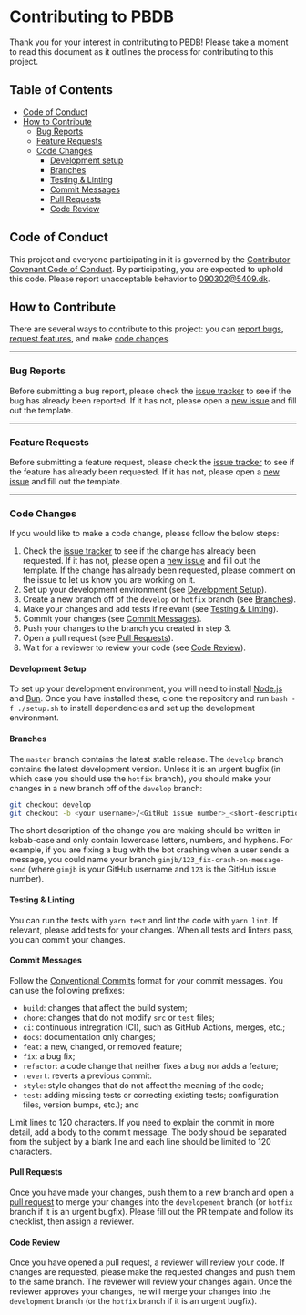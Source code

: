 # Contributing to PBDB

Thank you for your interest in contributing to PBDB! Please take a moment to
read this document as it outlines the process for contributing to this project.

## Table of Contents

- [Code of Conduct](#code-of-conduct)
- [How to Contribute](#how-to-contribute)
  - [Bug Reports](#bug-reports)
  - [Feature Requests](#feature-requests)
  - [Code Changes](#code-changes)
    - [Development setup](#development-setup)
    - [Branches](#branches)
    - [Testing & Linting](#testing--linting)
    - [Commit Messages](#commit-messages)
    - [Pull Requests](#pull-requests)
    - [Code Review](#code-review)

## Code of Conduct

This project and everyone participating in it is governed by the
[Contributor Covenant Code of Conduct](CODE_OF_CONDUCT.md). By participating,
you are expected to uphold this code. Please report unacceptable behavior to
<090302@5409.dk>.

## How to Contribute

There are several ways to contribute to this project: you can
[report bugs](#bug-reports), [request features](#feature-requests), and make
[code changes](#code-changes).

---

### Bug Reports

Before submitting a bug report, please check the [issue tracker] to see if the
bug has already been reported. If it has not, please open a [new issue] and fill
out the template.

---

### Feature Requests

Before submitting a feature request, please check the [issue tracker] to see if
the feature has already been requested. If it has not, please open a [new issue]
and fill out the template.

---

### Code Changes

If you would like to make a code change, please follow the below steps:

1. Check the [issue tracker] to see if the change has already been requested.
   If it has not, please open a [new issue] and fill out the template. If the
   change has already been requested, please comment on the issue to let us know
   you are working on it.
2. Set up your development environment (see
   [Development Setup](#development-setup)).
3. Create a new branch off of the `develop` or `hotfix` branch (see
   [Branches](#branches)).
4. Make your changes and add tests if relevant
   (see [Testing & Linting](#testing--linting)).
5. Commit your changes (see [Commit Messages](#commit-messages)).
6. Push your changes to the branch you created in step 3.
7. Open a pull request (see [Pull Requests](#pull-requests)).
8. Wait for a reviewer to review your code (see [Code Review](#code-review)).

#### Development Setup

To set up your development environment, you will need to install
[Node.js](https://nodejs.org/en/) and [Bun](https://bun.sh/). Once you have
installed these, clone the repository and run `bash -f ./setup.sh` to install
dependencies and set up the development environment.

#### Branches

The `master` branch contains the latest stable release. The `develop` branch
contains the latest development version. Unless it is an urgent bugfix (in which
case you should use the `hotfix` branch), you should make your changes in a new
branch off of the `develop` branch:

```bash
git checkout develop
git checkout -b <your username>/<GitHub issue number>_<short-description>
```

The short description of the change you are making should be written in
kebab-case and only contain lowercase letters, numbers, and hyphens. For
example, if you are fixing a bug with the bot crashing when a user sends a
message, you could name your branch `gimjb/123_fix-crash-on-message-send` (where
`gimjb` is your GitHub username and `123` is the GitHub issue number).

#### Testing & Linting

You can run the tests with `yarn test` and lint the code with
`yarn lint`. If relevant, please add tests for your changes. When all tests and
linters pass, you can commit your changes.

#### Commit Messages

Follow the
[Conventional Commits](https://www.conventionalcommits.org/en/v1.0.0/) format
for your commit messages. You can use the following prefixes:

- `build`: changes that affect the build system;
- `chore`: changes that do not modify `src` or `test` files;
- `ci`: continuous intregration (CI), such as GitHub Actions, merges, etc.;
- `docs`: documentation only changes;
- `feat`: a new, changed, or removed feature;
- `fix`: a bug fix;
- `refactor`: a code change that neither fixes a bug nor adds a feature;
- `revert`: reverts a previous commit.
- `style`: style changes that do not affect the meaning of the code;
- `test`: adding missing tests or correcting existing tests;
  configuration files, version bumps, etc.); and

Limit lines to 120 characters. If you need to explain the commit in more detail,
add a body to the commit message. The body should be separated from the subject
by a blank line and each line should be limited to 120 characters.

#### Pull Requests

Once you have made your changes, push them to a new branch and open a
[pull request](../../pulls) to merge your changes into the `developement`
branch (or `hotfix` branch if it is an urgent bugfix). Please fill out the
PR template and follow its checklist, then assign a reviewer.

#### Code Review

Once you have opened a pull request, a reviewer will review your code. If
changes are requested, please make the requested changes and push them to the
same branch. The reviewer will review your changes again. Once the reviewer
approves your changes, he will merge your changes into the `development`
branch (or the `hotfix` branch if it is an urgent bugfix).

[issue tracker]: ../issues
[new issue]: ../issues/new
